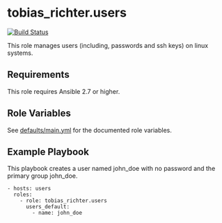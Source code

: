 # tobias_richter.users

[![Build Status](https://github.com/tobias-richter/ansible-users/workflows/CI/badge.svg)](https://github.com/tobias-richter/ansible-users/actions)

This role manages users (including, passwords and ssh keys) on linux systems.

## Requirements

This role requires Ansible 2.7 or higher.

## Role Variables

See [defaults/main.yml](defaults/main.yml) for the documented role variables.

## Example Playbook

This playbook creates a user named john_doe with no password and the primary group john_doe.

    - hosts: users
	  roles:
	    - role: tobias_richter.users
          users_default:
            - name: john_doe

